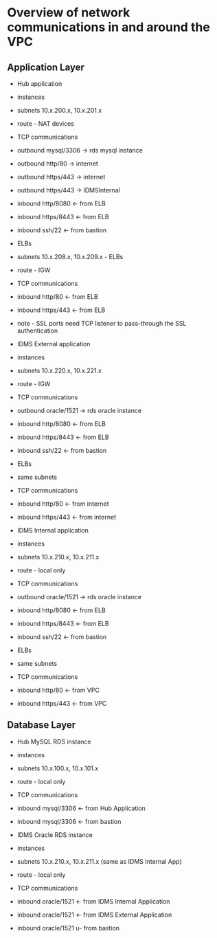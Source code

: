 Overview of network communications in and around the VPC
=======================================================

Application Layer
-----------------

- Hub application
 - instances
  - subnets 10.x.200.x, 10.x.201.x
  - route - NAT devices
  - TCP communications
   - outbound mysql/3306 -> rds mysql instance 
   - outbound http/80 -> internet
   - outbound https/443 -> internet
   - outbound https/443 -> IDMSInternal
   - inbound http/8080 <- from ELB
   - inbound https/8443 <- from ELB
   - inbound ssh/22 <- from bastion
 - ELBs
  - subnets 10.x.208.x, 10.x.209.x - ELBs
  - route - IGW
  - TCP communications
   - inbound http/80 <- from ELB
   - inbound https/443 <- from ELB
   - note - SSL ports need TCP listener to pass-through the SSL authentication


- IDMS External application
 - instances
  - subnets 10.x.220.x, 10.x.221.x
  - route - IGW
  - TCP communications
   - outbound oracle/1521 -> rds oracle instance 
   - inbound http/8080 <- from ELB
   - inbound https/8443 <- from ELB
   - inbound ssh/22 <- from bastion
 - ELBs
  - same subnets
  - TCP communications
   - inbound http/80 <- from internet
   - inbound https/443 <- from internet


- IDMS Internal application
 - instances
  - subnets 10.x.210.x, 10.x.211.x
  - route - local only 
  - TCP communications
   - outbound oracle/1521 -> rds oracle instance 
   - inbound http/8080 <- from ELB
   - inbound https/8443 <- from ELB
   - inbound ssh/22 <- from bastion
 - ELBs
  - same subnets
  - TCP communications
   - inbound http/80 <- from VPC
   - inbound https/443 <- from VPC

Database Layer
-------------

- Hub MySQL RDS instance
 - instances
  - subnets 10.x.100.x, 10.x.101.x
  - route - local only 
  - TCP communications
   - inbound mysql/3306 <- from Hub Application
   - inbound mysql/3306 <- from bastion

- IDMS Oracle RDS instance
 - instances
  - subnets 10.x.210.x, 10.x.211.x (same as IDMS Internal App)
  - route - local only 
  - TCP communications
   - inbound oracle/1521 <- from IDMS Internal Application
   - inbound oracle/1521 <- from IDMS External Application
   - inbound oracle/1521 u- from bastion

